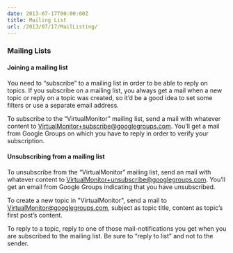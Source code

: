 ```yaml
---
date: 2013-07-17T00:00:00Z
title: Mailing List
url: /2013/07/17/MailListing/
---
```


### Mailing Lists ###
#### Joining a mailing list ####

You need to “subscribe” to a mailing list in order to be able to reply on topics. If you subscribe on a mailing list, you always get a mail when a new topic or reply on a topic was created, so it’d be a good idea to set some filters or use a separate email address.

To subscribe to the “VirtualMonitor” mailing list, send a mail with whatever content to VirtualMonitor+subscribe@googlegroups.com. You’ll get a mail from Google Groups on which you have to reply in order to verify your subscription.

#### Unsubscribing from a mailing list ####
To unsubscribe from the “VirtualMonitor” mailing list, send an mail with whatever content to VirtualMonitor+unsubscribe@googlegroups.com. You’ll get an email from Google Groups indicating that you have unsubscribed.

To create a new topic in "VirtualMonitor", send a mail to VirtualMonitor@googlegroups.com, subject as topic title, content as topic’s first post’s content.

To reply to a topic, reply to one of those mail-notifications you get when you are subscribed to the mailing list. Be sure to “reply to list” and not to the sender. 
